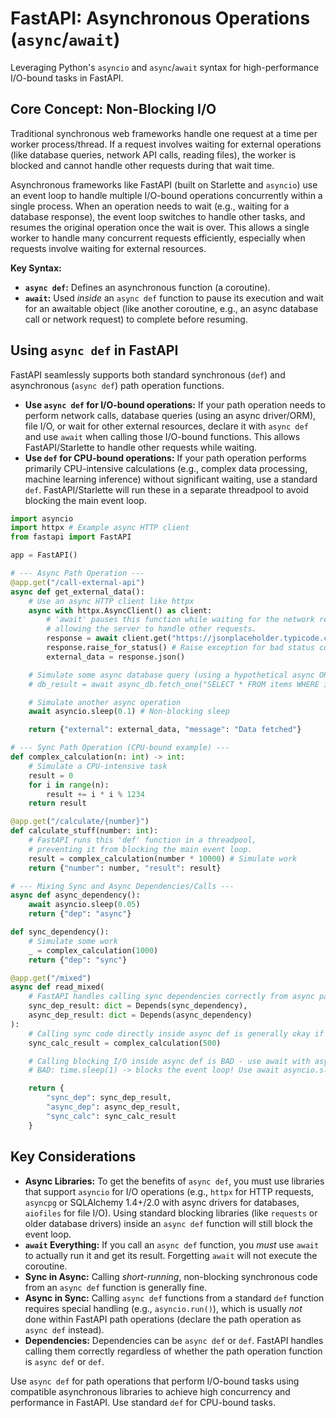 # FastAPI: Asynchronous Operations (`async`/`await`)

Leveraging Python's `asyncio` and `async`/`await` syntax for high-performance I/O-bound tasks in FastAPI.

## Core Concept: Non-Blocking I/O

Traditional synchronous web frameworks handle one request at a time per worker process/thread. If a request involves waiting for external operations (like database queries, network API calls, reading files), the worker is blocked and cannot handle other requests during that wait time.

Asynchronous frameworks like FastAPI (built on Starlette and `asyncio`) use an event loop to handle multiple I/O-bound operations concurrently within a single process. When an operation needs to wait (e.g., waiting for a database response), the event loop switches to handle other tasks, and resumes the original operation once the wait is over. This allows a single worker to handle many concurrent requests efficiently, especially when requests involve waiting for external resources.

**Key Syntax:**

*   **`async def`:** Defines an asynchronous function (a coroutine).
*   **`await`:** Used *inside* an `async def` function to pause its execution and wait for an awaitable object (like another coroutine, e.g., an async database call or network request) to complete before resuming.

## Using `async def` in FastAPI

FastAPI seamlessly supports both standard synchronous (`def`) and asynchronous (`async def`) path operation functions.

*   **Use `async def` for I/O-bound operations:** If your path operation needs to perform network calls, database queries (using an async driver/ORM), file I/O, or wait for other external resources, declare it with `async def` and use `await` when calling those I/O-bound functions. This allows FastAPI/Starlette to handle other requests while waiting.
*   **Use `def` for CPU-bound operations:** If your path operation performs primarily CPU-intensive calculations (e.g., complex data processing, machine learning inference) without significant waiting, use a standard `def`. FastAPI/Starlette will run these in a separate threadpool to avoid blocking the main event loop.

```python
import asyncio
import httpx # Example async HTTP client
from fastapi import FastAPI

app = FastAPI()

# --- Async Path Operation ---
@app.get("/call-external-api")
async def get_external_data():
    # Use an async HTTP client like httpx
    async with httpx.AsyncClient() as client:
        # 'await' pauses this function while waiting for the network response,
        # allowing the server to handle other requests.
        response = await client.get("https://jsonplaceholder.typicode.com/todos/1")
        response.raise_for_status() # Raise exception for bad status codes
        external_data = response.json()

    # Simulate some async database query (using a hypothetical async ORM)
    # db_result = await async_db.fetch_one("SELECT * FROM items WHERE id = :id", {"id": 1})

    # Simulate another async operation
    await asyncio.sleep(0.1) # Non-blocking sleep

    return {"external": external_data, "message": "Data fetched"}

# --- Sync Path Operation (CPU-bound example) ---
def complex_calculation(n: int) -> int:
    # Simulate a CPU-intensive task
    result = 0
    for i in range(n):
        result += i * i % 1234
    return result

@app.get("/calculate/{number}")
def calculate_stuff(number: int):
    # FastAPI runs this 'def' function in a threadpool,
    # preventing it from blocking the main event loop.
    result = complex_calculation(number * 10000) # Simulate work
    return {"number": number, "result": result}

# --- Mixing Sync and Async Dependencies/Calls ---
async def async_dependency():
    await asyncio.sleep(0.05)
    return {"dep": "async"}

def sync_dependency():
    # Simulate some work
    _ = complex_calculation(1000)
    return {"dep": "sync"}

@app.get("/mixed")
async def read_mixed(
    # FastAPI handles calling sync dependencies correctly from async path ops
    sync_dep_result: dict = Depends(sync_dependency),
    async_dep_result: dict = Depends(async_dependency)
):
    # Calling sync code directly inside async def is generally okay if it's fast/non-blocking
    sync_calc_result = complex_calculation(500)

    # Calling blocking I/O inside async def is BAD - use await with async libraries
    # BAD: time.sleep(1) -> blocks the event loop! Use await asyncio.sleep(1)

    return {
        "sync_dep": sync_dep_result,
        "async_dep": async_dep_result,
        "sync_calc": sync_calc_result
    }

```

## Key Considerations

*   **Async Libraries:** To get the benefits of `async def`, you must use libraries that support `asyncio` for I/O operations (e.g., `httpx` for HTTP requests, `asyncpg` or SQLAlchemy 1.4+/2.0 with async drivers for databases, `aiofiles` for file I/O). Using standard blocking libraries (like `requests` or older database drivers) inside an `async def` function will still block the event loop.
*   **`await` Everything:** If you call an `async def` function, you *must* use `await` to actually run it and get its result. Forgetting `await` will not execute the coroutine.
*   **Sync in Async:** Calling *short-running*, non-blocking synchronous code from an `async def` function is generally fine.
*   **Async in Sync:** Calling `async def` functions from a standard `def` function requires special handling (e.g., `asyncio.run()`), which is usually *not* done within FastAPI path operations (declare the path operation as `async def` instead).
*   **Dependencies:** Dependencies can be `async def` or `def`. FastAPI handles calling them correctly regardless of whether the path operation function is `async def` or `def`.

Use `async def` for path operations that perform I/O-bound tasks using compatible asynchronous libraries to achieve high concurrency and performance in FastAPI. Use standard `def` for CPU-bound tasks.